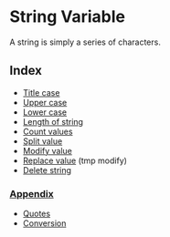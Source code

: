 # String Variable

A string is simply a series of characters.

## Index

 - [Title case](case_change.py#-Titlecase)
 - [Upper case](case_change.py#-Uppercase)
 - [Lower case](case_change.py#-Lowercase)
 - [Length of string](string_intro.py#-Length-of-string)
 - [Count values](string_intro.py#-Count-values-in-string-by-value)
 - [Split value](string_intro.py#-Split-value-of-string)
 - [Modify value](modify_string.py#-Modify-string-value)
 - [Replace value](modify_string.py#-Temprary-replace-string-value) (tmp modify)
 - [Delete string](string_intro.py#-Delete-a-string)
 
 ### [Appendix](string_intro.py###-Apendix)
 - [Quotes](string_intro.py#-Quotes)
 - [Conversion](string_intro.py#-int()-to-str())